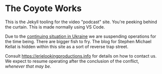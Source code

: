 The Coyote Works
=================

This is the Jekyll tooling for the video "podcast" site.  You're peeking behind the curtain.  This is made normally using VS Code.

Due to the [continuing situation in Ukraine](https://simple.wikipedia.org/wiki/2022_Russian_invasion_of_Ukraine) we are suspending operations for the time being.  There are bigger fish to fry.  The blog for Stephen Michael Kellat is hidden within this site as a sort of reverse trap street.

Consult <https://erielookingproductions.info> for details on how to contact us.  We expect to resume operating after the conclusion of the conflict, *whenever that may be*.
